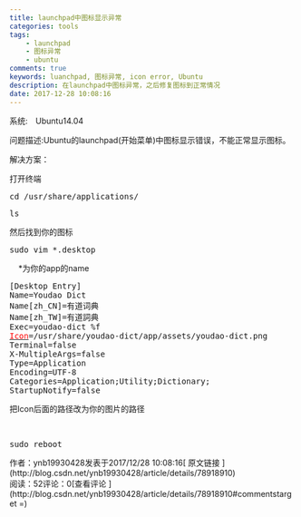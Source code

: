 ```yaml
---
title: launchpad中图标显示异常
categories: tools 
tags:
    - launchpad
    - 图标异常
    - ubuntu
comments: true
keywords: luanchpad, 图标异常, icon error, Ubuntu
description: 在launchpad中图标异常，之后修复图标到正常情况
date: 2017-12-28 10:08:16
---
```


系统:　Ubuntu14.04

问题描述:Ubuntu的launchpad(开始菜单)中图标显示错误，不能正常显示图标。

解决方案：

打开终端

<pre name="code" class="plain">cd /usr/share/applications/</pre><pre name="code" class="plain">ls</pre>然后找到你的图标<pre name="code" class="plain">sudo vim *.desktop</pre><span style="white-space:pre">	</span>*为你的app的name

<pre name="code" class="plain">[Desktop Entry]
Name=Youdao Dict
Name[zh_CN]=有道词典
Name[zh_TW]=有道詞典
Exec=youdao-dict %f
<u><span style="color:#ff0000;">Icon</span></u>=/usr/share/youdao-dict/app/assets/youdao-dict.png
Terminal=false
X-MultipleArgs=false
Type=Application
Encoding=UTF-8
Categories=Application;Utility;Dictionary;
StartupNotify=false</pre>把Icon后面的路径改为你的图片的路径

<span style="white-space:pre">	</span><pre name="code" class="html">sudo reboot</pre>

<div>作者：ynb19930428发表于2017/12/28 10:08:16[ 原文链接 ](http://blog.csdn.net/ynb19930428/article/details/78918910)</div><div> 阅读：52评论：0[查看评论 ](http://blog.csdn.net/ynb19930428/article/details/78918910#commentstarget =) </div>